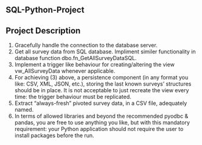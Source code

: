 ## SQL-Python-Project

## Project Description<br/>

1. Gracefully handle the connection to the database server.<br/>
2. Get all survey data from SQL database. Impliment similer functionality in database function dbo.fn_GetAllSurveyDataSQL.<br/>
3. Implement a trigger like behaviour for creating/altering the view vw_AllSurveyData whenever applicable.<br/>
4. For achieving (3) above, a persistence component (in any format you like: CSV, XML, JSON, etc.), storing the last known surveys’ structures should be in place. It is not acceptable to just recreate the view every time: the trigger behaviour must be replicated.<br/>
5. Extract “always-fresh” pivoted survey data, in a CSV file, adequately named.<br/>
6. In terms of allowed libraries and beyond the recommended pyodbc & pandas, you are free to use anything you like, but with this mandatory requirement: your Python application should not require the user to install packages before the run.<br/>
